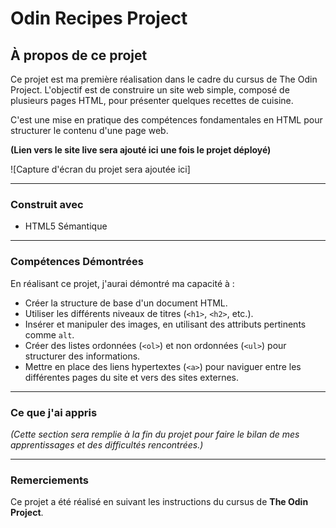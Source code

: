 # Odin Recipes Project

## À propos de ce projet

Ce projet est ma première réalisation dans le cadre du cursus de The Odin Project. L'objectif est de construire un site web simple, composé de plusieurs pages HTML, pour présenter quelques recettes de cuisine.

C'est une mise en pratique des compétences fondamentales en HTML pour structurer le contenu d'une page web.

**(Lien vers le site live sera ajouté ici une fois le projet déployé)**

![Capture d'écran du projet sera ajoutée ici]

---

### Construit avec

* HTML5 Sémantique

---

### Compétences Démontrées

En réalisant ce projet, j'aurai démontré ma capacité à :
* Créer la structure de base d'un document HTML.
* Utiliser les différents niveaux de titres (`<h1>`, `<h2>`, etc.).
* Insérer et manipuler des images, en utilisant des attributs pertinents comme `alt`.
* Créer des listes ordonnées (`<ol>`) et non ordonnées (`<ul>`) pour structurer des informations.
* Mettre en place des liens hypertextes (`<a>`) pour naviguer entre les différentes pages du site et vers des sites externes.

---

### Ce que j'ai appris

*(Cette section sera remplie à la fin du projet pour faire le bilan de mes apprentissages et des difficultés rencontrées.)*

---

### Remerciements

Ce projet a été réalisé en suivant les instructions du cursus de **The Odin Project**.